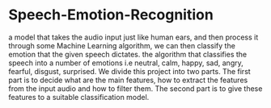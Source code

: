 # Speech-Emotion-Recognition
 a model that takes the audio input just like human ears, and then process it through some Machine Learning algorithm, we can then classify the emotion that the given speech dictates.
the algorithm that classifies the speech into a number of emotions i.e neutral, calm, happy, sad, angry, fearful, disgust, surprised. We divide this project
into two parts. The first part is to decide what are the main features, how to extract the features from the input audio and how to filter them. The
second part is to give these features to a suitable classification model.
